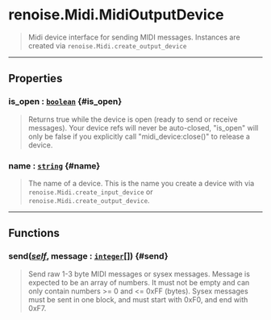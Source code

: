# renoise.Midi.MidiOutputDevice  
> Midi device interface for sending MIDI messages.
> Instances are created via `renoise.Midi.create_output_device`  

<!-- toc -->
  

---  
## Properties
### is_open : [`boolean`](../../API/builtins/boolean.md) {#is_open}
> Returns true while the device is open (ready to send or receive messages).
> Your device refs will never be auto-closed, "is_open" will only be false if
> you explicitly call "midi_device:close()" to release a device.

### name : [`string`](../../API/builtins/string.md) {#name}
> The name of a device. This is the name you create a device with via
> `renoise.Midi.create_input_device` or `renoise.Midi.create_output_device`.

  

---  
## Functions
### send([*self*](../../API/builtins/self.md), message : [`integer`](../../API/builtins/integer.md)[]) {#send}
> Send raw 1-3 byte MIDI messages or sysex messages. Message is expected
> to be an array of numbers. It must not be empty and can only contain
> numbers >= 0 and <= 0xFF (bytes). Sysex messages must be sent in one block,
> and must start with 0xF0, and end with 0xF7.  

